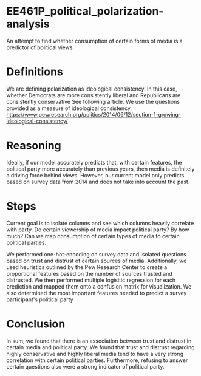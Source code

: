 # EE461P_political_polarization-analysis
An attempt to find whether consumption of certain forms of media is a predictor of political views.

# Definitions
We are defining polarization as ideological consistency. In this case, whether Democrats are more consistently liberal and Republicans are consistently conservative
See following article. We use the questions provided as a measure of ideological consistency. https://www.pewresearch.org/politics/2014/06/12/section-1-growing-ideological-consistency/

# Reasoning
Ideally, if our model accurately predicts that, with certain features, the political party more accurately than previous years, then media is definitely a driving force behind views. However, our current model only predicts based on survey data from 2014 and does not take into account the past.

# Steps
Current goal is to isolate columns and see which columns heavily correlate with party. Do certain viewership of media impact political party? By how much? Can we map consumption of certain types of media to certain political parties.

We performed one-hot-encoding on survey data and isolated questions based on trust and distrust of certain sources of media. Additionally, we used heuristics outlined by the Pew Research Center to create a proportional features based on the number of sources trusted and distrusted. We then performed multiple logisitic regression for each prediction and mapped them onto a confusion matrix for visualization. We also determined the most important features needed to predict a survey participant's political party

# Conclusion
In sum, we found that there is an association between trust and distrust in certain media and political party. We found that trust and distrust regarding highly conservative and highly liberal media tend to have a very strong correlation with certain political parties. Furthermore, refusing to answer certain questions also were a strong indicator of political party.
